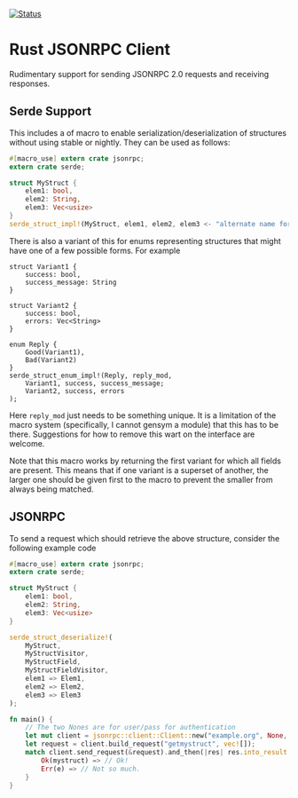 [![Status](https://travis-ci.org/apoelstra/rust-jsonrpc.png?branch=master)](https://travis-ci.org/apoelstra/rust-json)

# Rust JSONRPC Client

Rudimentary support for sending JSONRPC 2.0 requests and receiving responses.

## Serde Support

This includes a of macro to enable serialization/deserialization of
structures without using stable or nightly. They can be used as follows:
```rust
#[macro_use] extern crate jsonrpc;
extern crate serde;

struct MyStruct {
    elem1: bool,
    elem2: String,
    elem3: Vec<usize>
}
serde_struct_impl!(MyStruct, elem1, elem2, elem3 <- "alternate name for elem3");
```

There is also a variant of this for enums representing structures that might
have one of a few possible forms. For example
```
struct Variant1 {
    success: bool,
    success_message: String
}

struct Variant2 {
    success: bool,
    errors: Vec<String>
}

enum Reply {
    Good(Variant1),
    Bad(Variant2)
}
serde_struct_enum_impl!(Reply, reply_mod,
    Variant1, success, success_message;
    Variant2, success, errors
);
```
Here `reply_mod` just needs to be something unique. It is a limitation of the
macro system (specifically, I cannot gensym a module) that this has to be
there. Suggestions for how to remove this wart on the interface are welcome.

Note that this macro works by returning the first variant for which all
fields are present. This means that if one variant is a superset of another,
the larger one should be given first to the macro to prevent the smaller
from always being matched.

## JSONRPC

To send a request which should retrieve the above structure, consider the following
example code

```rust
#[macro_use] extern crate jsonrpc;
extern crate serde;

struct MyStruct {
    elem1: bool,
    elem2: String,
    elem3: Vec<usize>
}

serde_struct_deserialize!(
    MyStruct,
    MyStructVisitor,
    MyStructField,
    MyStructFieldVisitor,
    elem1 => Elem1,
    elem2 => Elem2,
    elem3 => Elem3
);

fn main() {
    // The two Nones are for user/pass for authentication
    let mut client = jsonrpc::client::Client::new("example.org", None, None);
    let request = client.build_request("getmystruct", vec![]);
    match client.send_request(&request).and_then(|res| res.into_result::<MyStruct>()) {
        Ok(mystruct) => // Ok!
        Err(e) => // Not so much.
    }
}

```

